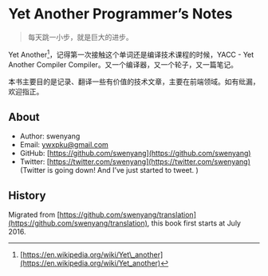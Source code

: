 # Yet Another Programmer’s Notes

> 每天跳一小步，就是巨大的进步。

Yet Another[^1]，记得第一次接触这个单词还是编译技术课程的时候，YACC - Yet Another Compiler Compiler。又一个编译器，又一个轮子，又一篇笔记。

本书主要目的是记录、翻译一些有价值的技术文章，主要在前端领域。如有纰漏，欢迎指正。

## About

- Author: swenyang
- Email: [ywxpku@gmail.com](mailto:ywxpku@gmail.com)
- GitHub: [https://github.com/swenyang](https://github.com/swenyang)
- Twitter: [https://twitter.com/swenyang](https://twitter.com/swenyang) (Twitter is going down! And I’ve just started to tweet. )

## History

Migrated from [https://github.com/swenyang/translation](https://github.com/swenyang/translation), this book first starts at July 2016. 

[^1]:	[https://en.wikipedia.org/wiki/Yet\_another](https://en.wikipedia.org/wiki/Yet_another)